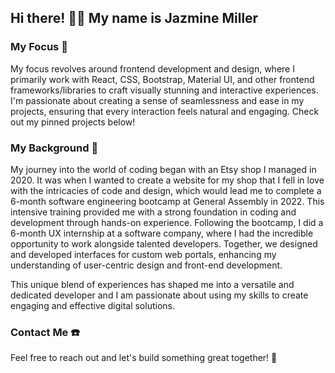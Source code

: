 ## Hi there! 👋🏽 My name is Jazmine Miller

### My Focus 🔭

My focus revolves around frontend development and design, where I primarily work with React, CSS, Bootstrap, Material UI, and other frontend frameworks/libraries to craft visually stunning and interactive experiences. I'm passionate about creating a sense of seamlessness and ease in my projects, ensuring that every interaction feels natural and engaging. Check out my pinned projects below!

### My Background 🎨

My journey into the world of coding began with an Etsy shop I managed in 2020. It was when I wanted to create a website for my shop that I fell in love with the intricacies of code and design, which would lead me to complete a 6-month software engineering bootcamp at General Assembly in 2022. This intensive training provided me with a strong foundation in coding and development through hands-on experience. Following the bootcamp, I did a 6-month UX internship at a software company, where I had the incredible opportunity to work alongside talented developers. Together, we designed and developed interfaces for custom web portals, enhancing my understanding of user-centric design and front-end development.

This unique blend of experiences has shaped me into a versatile and dedicated developer and I am passionate about using my skills to create engaging and effective digital solutions. 

### Contact Me ☎️
Feel free to reach out and let's build something great together! 🚀
<!--
**jazdmiller/jazdmiller** is a ✨ _special_ ✨ repository because its `README.md` (this file) appears on your GitHub profile.

Here are some ideas to get you started:

- 🔭 I’m currently working on ...
- 🌱 I’m currently learning ...
- 👯 I’m looking to collaborate on ...
- 🤔 I’m looking for help with ...
- 💬 Ask me about ...
- 📫 How to reach me: ...
- 😄 Pronouns: ...
- ⚡ Fun fact: ...
-->
